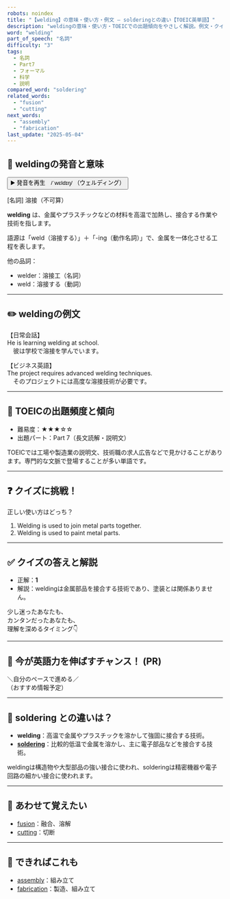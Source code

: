 ```yaml
---
robots: noindex
title: "【welding】の意味・使い方・例文 ― solderingとの違い【TOEIC英単語】"
description: "weldingの意味・使い方・TOEICでの出題傾向をやさしく解説。例文・クイズ付きでsolderingとの違いもわかりやすく学べます。"
word: "welding"
part_of_speech: "名詞"
difficulty: "3"
tags:
  - 名詞
  - Part7
  - フォーマル
  - 科学
  - 説明
compared_word: "soldering"
related_words:
  - "fusion"
  - "cutting"
next_words:
  - "assembly"
  - "fabrication"
last_update: "2025-05-04"
---
```


## 🔰 weldingの発音と意味

<button class="play-audio" onclick="playTTS('welding')">
  <span class="play-audio-main">
    ▶️ 発音を再生　/ˈwɛldɪŋ/
  </span>
  <span class="play-audio-sub">
    （ウェルディング）
  </span>
</button>

[名詞] 溶接（不可算）

**welding** は、金属やプラスチックなどの材料を高温で加熱し、接合する作業や技術を指します。

語源は「weld（溶接する）」＋「-ing（動作名詞）」で、金属を一体化させる工程を表します。

他の品詞：  
- welder：溶接工（名詞）
- weld：溶接する（動詞）

---

## ✏️ weldingの例文

【日常会話】  
He is learning welding at school.  
　彼は学校で溶接を学んでいます。

【ビジネス英語】  
The project requires advanced welding techniques.  
　そのプロジェクトには高度な溶接技術が必要です。

---

## 🎯 TOEICの出題頻度と傾向

- 難易度：★★★☆☆
- 出題パート：Part 7（長文読解・説明文）

TOEICでは工場や製造業の説明文、技術職の求人広告などで見かけることがあります。専門的な文脈で登場することが多い単語です。

---

## ❓ クイズに挑戦！

正しい使い方はどっち？

1. Welding is used to join metal parts together.  
2. Welding is used to paint metal parts.

---

## ✅ クイズの答えと解説

- 正解：**1**
- 解説：weldingは金属部品を接合する技術であり、塗装とは関係ありません。

少し迷ったあなたも、  
カンタンだったあなたも、  
理解を深めるタイミング👇️

---

## 🚀 今が英語力を伸ばすチャンス！ (PR)

<div class="info-center">
＼自分のペースで進める／<br>  
（おすすめ情報予定）
</div>

---

## 🤔  soldering との違いは？

- **welding**：高温で金属やプラスチックを溶かして強固に接合する技術。
- **[soldering](/word/soldering/)**：比較的低温で金属を溶かし、主に電子部品などを接合する技術。

weldingは構造物や大型部品の強い接合に使われ、solderingは精密機器や電子回路の細かい接合に使われます。

---

## 🧩 あわせて覚えたい

- [fusion](/word/fusion/)：融合、溶解
- [cutting](/word/cutting/)：切断

---

## 📖 できればこれも

- [assembly](/word/assembly/)：組み立て
- [fabrication](/word/fabrication/)：製造、組み立て
<!-- cvid: aid07_bid43 -->
